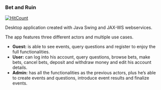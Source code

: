 ### Bet and Ruin
[![HitCount](http://hits.dwyl.io/andrescuco/bet-and-ruin.svg)](http://hits.dwyl.io/andrescuco/bet-and-ruin)

Desktop application created with Java Swing and JAX-WS webservices.

The app features three different actors and multiple use cases.

* **Guest:** is able to see events, query questions and register to enjoy the full functionalities.
* **User:** can log into his account, query questions, browse bets, make bets, cancel bets, deposit and withdraw money and edit his account details.
* **Admin:** has all the functionalities as the previous actors, plus he’s able to create events and questions, introduce event results and finalize events.
